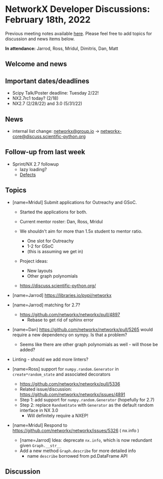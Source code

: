 # NetworkX Developer Discussions: February 18th, 2022

Previous meeting notes available [here](https://github.com/networkx/archive/tree/main/meetings). Please feel free to add topics for discussion and news items below.

**In attendance:** Jarrod, Ross, Mridul, Dimitris, Dan, Matt

## Welcome and news

## Important dates/deadlines

- Scipy Talk/Poster deadline: Tuesday 2/22!
- NX2.7rc1 today? (2/18)
- NX2.7 (2/28/22) and 3.0 (5/31/22)

## News

- internal list change: networkx@group.io -> networkx-core@discuss.scientific-python.org

## Follow-up from last week

- Sprint/NX 2.7 followup
  * lazy loading?
  * [Defects](https://github.com/networkx/networkx/labels/Defect)

## Topics

- [name=Mridul] Submit applications for Outreachy and GSoC.
    - Started the applications for both.
    - Current mentor roster: Dan, Ross, Mridul
    - We shouldn't aim for more than 1.5x student to mentor ratio.
        - One slot for Outreachy
        - 1-2 for GSoC
        - (this is assuming we get in)
    - Project ideas:
      * New layouts
      * Other graph polynomials

    - https://discuss.scientific-python.org/

- [name=Jarrod] https://libraries.io/pypi/networkx

- [name=Jarrod] matching for 2.7?
    - https://github.com/networkx/networkx/pull/4897
      * Rebase to get rid of sphinx error 
- [name=Dan] https://github.com/networkx/networkx/pull/5265 would require a new dependency on sympy. Is that a problem?
  * Seems like there are other graph polynomials as well - will those be added?

- Linting - should we add more linters?

- [name=Ross] support for `numpy.random.Generator` in `create*random_state` and associated decorators
  * https://github.com/networkx/networkx/pull/5336
  * Related issue/discussion: https://github.com/networkx/networkx/issues/4891
  * Step 1: add support for `numpy.random.Generator` (hopefully for 2.7)
  * Step 2: replace `RandomState` with `Generator` as the default random interface in NX 3.0
    - Will definitely require a NXEP!


- [name=Mridul] Respond to https://github.com/networkx/networkx/issues/5326 ( nx.info )
  * [name=Jarrod] Idea: deprecate `nx.info`, which is now redundant given `Graph.__str__`
  * Add a new method `Graph.describe` for more detailed info
    - name `describe` borrowed from pd.DataFrame API


## Discussion
